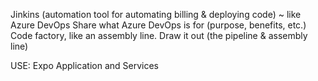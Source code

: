 Jinkins (automation tool for automating billing & deploying code) ~ like Azure DevOps
Share what Azure DevOps is for (purpose, benefits, etc.)
Code factory, like an assembly line. Draw it out (the pipeline & assembly line)

USE: Expo Application and Services
